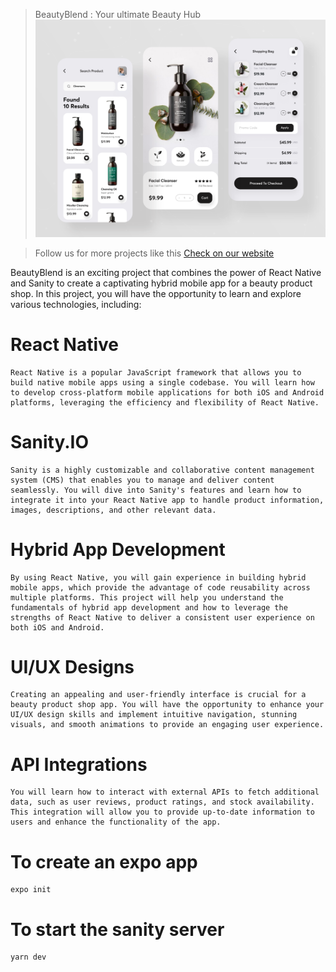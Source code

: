 > BeautyBlend : Your ultimate Beauty Hub
> ![Thumbnail Of the project](./snap.png)

> Follow us for more projects like this [Check on our website](https://codewithAvi.web.app)

BeautyBlend is an exciting project that combines the power of React Native and Sanity to create a captivating hybrid mobile app for a beauty product shop. In this project, you will have the opportunity to learn and explore various technologies, including:

# React Native

```
React Native is a popular JavaScript framework that allows you to build native mobile apps using a single codebase. You will learn how to develop cross-platform mobile applications for both iOS and Android platforms, leveraging the efficiency and flexibility of React Native.
```

# Sanity.IO

```
Sanity is a highly customizable and collaborative content management system (CMS) that enables you to manage and deliver content seamlessly. You will dive into Sanity's features and learn how to integrate it into your React Native app to handle product information, images, descriptions, and other relevant data.
```

# Hybrid App Development

```
By using React Native, you will gain experience in building hybrid mobile apps, which provide the advantage of code reusability across multiple platforms. This project will help you understand the fundamentals of hybrid app development and how to leverage the strengths of React Native to deliver a consistent user experience on both iOS and Android.
```

# UI/UX Designs

```
Creating an appealing and user-friendly interface is crucial for a beauty product shop app. You will have the opportunity to enhance your UI/UX design skills and implement intuitive navigation, stunning visuals, and smooth animations to provide an engaging user experience.
```

# API Integrations

```
You will learn how to interact with external APIs to fetch additional data, such as user reviews, product ratings, and stock availability. This integration will allow you to provide up-to-date information to users and enhance the functionality of the app.
```

# To create an expo app

```
expo init
```

# To start the sanity server

```
yarn dev
```